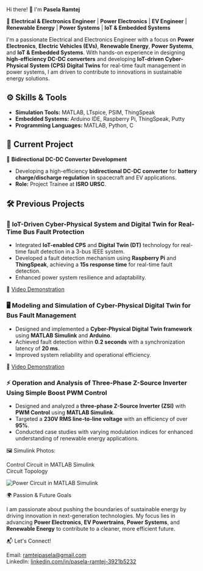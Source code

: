 Hi there! 👋 I'm **Pasela Ramtej**

🚀 **Electrical & Electronics Engineer** | **Power Electronics** | **EV Engineer** | **Renewable Energy** | **Power Systems** | **IoT & Embedded Systems**  

I'm a passionate Electrical and Electronics Engineer with a focus on **Power Electronics**, **Electric Vehicles (EVs)**, **Renewable Energy**, **Power Systems**, and **IoT & Embedded Systems**. With hands-on experience in designing **high-efficiency DC-DC converters** and developing **IoT-driven Cyber-Physical System (CPS) Digital Twins** for real-time fault management in power systems, I am driven to contribute to innovations in sustainable energy solutions.  



## ⚙️ **Skills & Tools**  

- **Simulation Tools:** MATLAB, LTspice, PSIM, ThingSpeak  
- **Embedded Systems:** Arduino IDE, Raspberry Pi, ThingSpeak, Putty  
- **Programming Languages:** MATLAB, Python, C  


## 🚀 **Current Project**  

🔋 **Bidirectional DC-DC Converter Development**  
- Developing a high-efficiency **bidirectional DC-DC converter** for **battery charge/discharge regulation** in spacecraft and EV applications.  
- **Role:** Project Trainee at **ISRO URSC**.  



## 🛠 **Previous Projects**  

### 📡 **IoT-Driven Cyber-Physical System and Digital Twin for Real-Time Bus Fault Protection**  

- Integrated **IoT-enabled CPS** and **Digital Twin (DT)** technology for real-time fault detection in a 3-bus IEEE system.  
- Developed a fault detection mechanism using **Raspberry Pi** and **ThingSpeak**, achieving a **15s response time** for real-time fault detection.  
- Enhanced power system resilience and adaptability.  

🎥 [Video Demonstration](https://youtu.be/1SOuRba_OvU)  



### 🖥️ **Modeling and Simulation of Cyber-Physical Digital Twin for Bus Fault Management**  

- Designed and implemented a **Cyber-Physical Digital Twin framework** using **MATLAB Simulink** and **Arduino**.  
- Achieved fault detection within **0.2 seconds** with a synchronization latency of **20 ms**.  
- Improved system reliability and operational efficiency.  

🎥 [Video Demonstration](https://youtu.be/wIhd6TCpo74)  



### ⚡ **Operation and Analysis of Three-Phase Z-Source Inverter Using Simple Boost PWM Control**  

- Designed and analyzed a **three-phase Z-Source Inverter (ZSI)** with **PWM Control** using **MATLAB Simulink**.  
- Targeted a **230V RMS line-to-line voltage** with an efficiency of over **95%**.  
- Conducted case studies with varying modulation indices for enhanced understanding of renewable energy applications.  

🖼️ Simulink Photos: 
 
Control Circuit in MATLAB Simulink  
Circuit Topology  

![Power Circuit in MATLAB Simulink](https://github.com/user-attachments/assets/bb710003-6a12-432d-b632-b9201a2b321b)


🌍 Passion & Future Goals 

I am passionate about pushing the boundaries of sustainable energy by driving innovation in next-generation technologies. My focus lies in advancing **Power Electronics**, **EV Powertrains**, **Power Systems**, and **Renewable Energy** to contribute to a cleaner, more efficient future.


📬 Let's Connect! 

Email: [ramtejpasela@gmail.com](mailto:ramtejpasela@gmail.com)  
LinkedIn: [linkedin.com/in/pasela-ramtej-3921b5232](https://linkedin.com/in/pasela-ramtej-3921b5232)  


